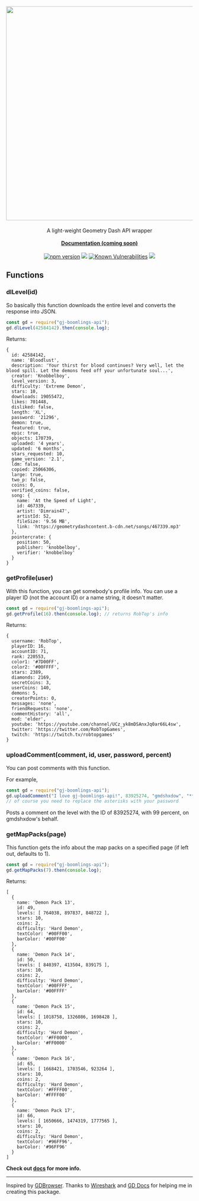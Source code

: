<div align="center">
  <h1>
    <a href="https://www.npmjs.com/package/gj-boomlings-api"><img src="https://shikoshib.github.io/font1.png" width="576"></a>
  </h1>
  A light-weight Geometry Dash API wrapper<br><br><a href="https://shikoshib.github.io/gj-boomlings-api"><b>Documentation (coming soon)</b></a><br><br>
  <a href="https://www.npmjs.com/package/gj-boomlings-api"><img src="https://img.shields.io/npm/v/gj-boomlings-api.svg?maxAge=3600" alt="npm version" /></a>
  <a href="https://www.npmjs.com/package/gj-boomlings-api"><img src="https://img.shields.io/npm/dt/gj-boomlings-api" /></a>
  <a href="https://snyk.io/test/github/shikoshib/gj-boomlings-api"><img src="https://snyk.io/test/github/shikoshib/gj-boomlings-api/badge.svg" alt="Known Vulnerabilities" /></a>
  <a href="https://packagequality.com/#?package=gj-boomlings-api"><img src="https://packagequality.com/shield/gj-boomlings-api.svg"/></a>
</div>

## Functions

### dlLevel(id)

So basically this function downloads the entire level and converts the response into JSON.

```js
const gd = require("gj-boomlings-api");
gd.dlLevel(42584142).then(console.log);
```

Returns:

```
{
  id: 42584142,
  name: 'Bloodlust',
  description: 'Your thirst for blood continues? Very well, let the blood spill. Let the demons feed off your unfortunate soul...',
  creator: 'Knobbelboy',
  level_version: 3,
  difficulty: 'Extreme Demon',
  stars: 10,
  downloads: 19055472,
  likes: 701448,
  disliked: false,
  length: 'XL',
  password: '21296',
  demon: true,
  featured: true,
  epic: true,
  objects: 170739,
  uploaded: '4 years',
  updated: '6 months',
  stars_requested: 10,
  game_version: '2.1',
  ldm: false,
  copied: 25066306,
  large: true,
  two_p: false,
  coins: 0,
  verified_coins: false,
  song: {
    name: 'At the Speed of Light',
    id: 467339,
    artist: 'Dimrain47',
    artistId: 52,
    fileSize: '9.56 MB',
    link: 'https://geometrydashcontent.b-cdn.net/songs/467339.mp3'
  },
  pointercrate: {
    position: 50,
    publisher: 'knobbelboy',
    verifier: 'knobbelboy'
  }
}
```
### getProfile(user)

With this function, you can get somebody's profile info. You can use a player ID (not the account ID) or a name string, it doesn't matter.

```js
const gd = require("gj-boomlings-api");
gd.getProfile(16).then(console.log); // returns RobTop's info
```

Returns:

```
{
  username: 'RobTop',
  playerID: 16,
  accountID: 71,
  rank: 220553,
  color1: '#7D00FF',
  color2: '#00FFFF',
  stars: 2389,
  diamonds: 2169,
  secretCoins: 3,
  userCoins: 140,
  demons: 5,
  creatorPoints: 0,
  messages: 'none',
  friendRequests: 'none',
  commentHistory: 'all',
  mod: 'elder',
  youtube: 'https://youtube.com/channel/UCz_yk8mDSAnxJq0ar66L4sw',
  twitter: 'https://twitter.com/RobTopGames',
  twitch: 'https://twitch.tv/robtopgames'
}
```
### uploadComment(comment, id, user, password, percent)

You can post comments with this function.

For example,
```js
const gd = require("gj-boomlings-api");
gd.uploadComment("I love gj-boomlings-api!", 83925274, "gmdshxdow", "*********", 99).then(console.log);
// of course you need to replace the asterisks with your password
```

Posts a comment on the level with the ID of 83925274, with 99 percent, on gmdshxdow's behalf.
### getMapPacks(page)

This function gets the info about the map packs on a specified page (if left out, defaults to 1).

```js
const gd = require("gj-boomlings-api");
gd.getMapPacks(7).then(console.log);
```

Returns:

```
[
  {
    name: 'Demon Pack 13',
    id: 49,
    levels: [ 764038, 897837, 848722 ],
    stars: 10,
    coins: 2,
    difficulty: 'Hard Demon',
    textColor: '#00FF00',
    barColor: '#00FF00'
  },
  {
    name: 'Demon Pack 14',
    id: 50,
    levels: [ 840397, 413504, 839175 ],
    stars: 10,
    coins: 2,
    difficulty: 'Hard Demon',
    textColor: '#00FFFF',
    barColor: '#00FFFF'
  },
  {
    name: 'Demon Pack 15',
    id: 64,
    levels: [ 1018758, 1326086, 1698428 ],
    stars: 10,
    coins: 2,
    difficulty: 'Hard Demon',
    textColor: '#FF0000',
    barColor: '#FF0000'
  },
  {
    name: 'Demon Pack 16',
    id: 65,
    levels: [ 1668421, 1703546, 923264 ],
    stars: 10,
    coins: 2,
    difficulty: 'Hard Demon',
    textColor: '#FFFF00',
    barColor: '#FFFF00'
  },
  {
    name: 'Demon Pack 17',
    id: 66,
    levels: [ 1650666, 1474319, 1777565 ],
    stars: 10,
    coins: 2,
    difficulty: 'Hard Demon',
    textColor: '#96FF96',
    barColor: '#96FF96'
  }
]
```

**Check out [docs](./docs/) for more info.**

---

Inspired by [GDBrowser](https://github.com/GDColon/GDBrowser/). Thanks to [Wireshark](https://www.wireshark.org/) and [GD Docs](https://github.com/gd-programming/gd.docs/) for helping me in creating this package.